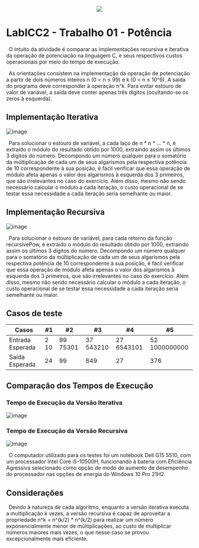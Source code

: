 <p align="center">
  <img src="https://user-images.githubusercontent.com/106783009/191138556-b0ec92fb-8eb0-4151-b109-d5ca961b5c3c.png" />
</p>


# LabICC2 - Trabalho 01 - Potência

&ensp;O intuito da atividade é comparar as implementações recursiva e iterativa da operação de potenciação na linguagem C, e seus respectivos custos operacionais por meio do tempo de execução.

&ensp;As orientações consistem na implementação da operação de potenciação a partir de dois números inteiros n (0 < n ≤ 99) e k (0 < n ≤ 10^9). A saída do programa deve corresponder à operação n^k. Para evitar estouro de valor de variável, a saída deve conter apenas três dígitos (ocultando-se os zeros à esquerda).

## Implementação Iterativa

![image](https://user-images.githubusercontent.com/106783009/191133682-387c5718-6be5-4670-933a-a8d3a88fd2c2.png)

&ensp;Para solucionar o estouro de variável, a cada laço de n * n * ... * n, é extraído o módulo do resultado obtido por 1000, extraindo assim os últimos 3 dígitos do número. Decompondo um número qualquer para o somatório da múltiplicação de cada um de seus algarismos pela respectiva potência de 10 correspondente à sua posição, é fácil verificar que essa operação de módulo afeta apenas o valor dos algarismos à esquerda dos 3 primeiros, que são irrelevantes no caso do exercício. Além disso, mesmo não sendo necessário calcular o módulo a cada iteração, o custo operacional de se testar essa necessidade a cada iteração seria semelhante ou maior.
  
## Implementação Recursiva

![image](https://user-images.githubusercontent.com/106783009/191134629-151001d6-57d7-4fc1-a432-5cf030611dc0.png)

&ensp;Para solucionar o estouro de variável, para cada retorno da função recursivePow, é extraído o módulo do resultado obtido por 1000, extraindo assim os últimos 3 dígitos do número. Decompondo um número qualquer para o somatório da múltiplicação de cada um de seus algarismos pela respectiva potência de 10 correspondente à sua posição, é fácil verificar que essa operação de módulo afeta apenas o valor dos algarismos à esquerda dos 3 primeiros, que são irrelevantes no caso do exercício. Além disso, mesmo não sendo necessário calcular o módulo a cada iteração, o custo operacional de se testar essa necessidade a cada iteração seria semelhante ou maior.
  
## Casos de teste

| Casos            | #1    | #2       | #3        | #4         | #5            |
| ---------------- | ----- | -------- | --------- | ---------- | ------------- |
| Entrada Esperada | 2 10  | 99 75301 | 37 543210 | 27 6543101 | 52 1000000000 |
| Saída Esperada   | 24    | 99       | 849       | 27         | 376           |

## Comparação dos Tempos de Execução

### Tempo de Execução da Versão Iterativa
![image](https://user-images.githubusercontent.com/106783009/191138358-40740fd1-10a9-46d8-9175-aa8c2a5eecf7.png)

### Tempo de Execução da Versão Recursiva
![image](https://user-images.githubusercontent.com/106783009/191138486-b2762f17-dc79-404b-a5ea-61eb29cd972e.png)

&ensp;O computador utilizado para os testes foi um notebook Dell G15 5510, com um processador Intel Core i5-10500H, funcionando à bateria com Eficiência Agressiva selecionado como opção de modo de aumento de desempenho do processador nas opções de energia do Windows 10 Pro 21H2.

## Considerações

&ensp;Devido à natureza de cada algoritmo, enquanto a versão iterativa executa a multiplicação k vezes, a versão recursiva é capaz de aproveitar a propriedade n^k = n^(k/2) * n^(k/2) para realizar um número exponencialmente menor de múltiplicações, ao custo de multiplicar números maiores mais vezes, o que nesse caso se provou excepcionalmente mais eficiente.
